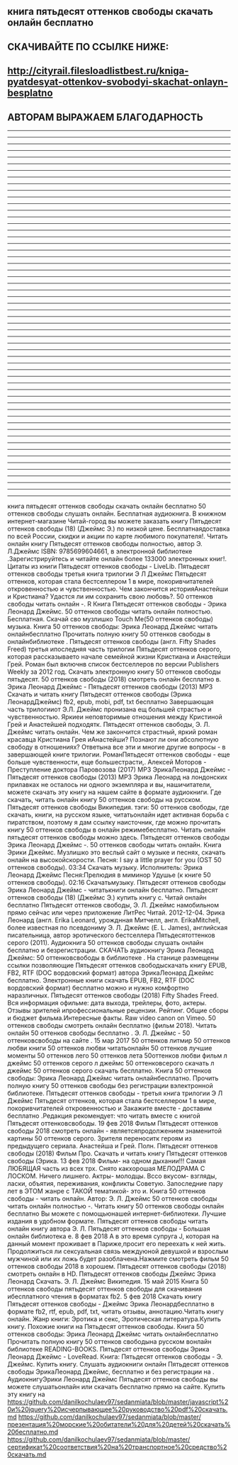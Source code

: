 книга пятьдесят оттенков свободы скачать онлайн бесплатно
--------------------------------------------------
СКАЧИВАЙТЕ ПО ССЫЛКЕ НИЖЕ:
--------------------------------------------------
http://cityrail.filesloadlistbest.ru/kniga-pyatdesyat-ottenkov-svobodyi-skachat-onlayn-besplatno
--------------------------------------------------
АВТОРАМ ВЫРАЖАЕМ БЛАГОДАРНОСТЬ
--------------------------------------------------
--------------------------------------------------
--------------------------------------------------
--------------------------------------------------
--------------------------------------------------
--------------------------------------------------
--------------------------------------------------
--------------------------------------------------
--------------------------------------------------
--------------------------------------------------
--------------------------------------------------
--------------------------------------------------
--------------------------------------------------
--------------------------------------------------
--------------------------------------------------
--------------------------------------------------
--------------------------------------------------
--------------------------------------------------
--------------------------------------------------
--------------------------------------------------
--------------------------------------------------
--------------------------------------------------
--------------------------------------------------
--------------------------------------------------
--------------------------------------------------
--------------------------------------------------
--------------------------------------------------
--------------------------------------------------
--------------------------------------------------
--------------------------------------------------
--------------------------------------------------
--------------------------------------------------
--------------------------------------------------
--------------------------------------------------
--------------------------------------------------
--------------------------------------------------
--------------------------------------------------
--------------------------------------------------
--------------------------------------------------
--------------------------------------------------
--------------------------------------------------
--------------------------------------------------
--------------------------------------------------
--------------------------------------------------
--------------------------------------------------
--------------------------------------------------
--------------------------------------------------
--------------------------------------------------
--------------------------------------------------
--------------------------------------------------
--------------------------------------------------
--------------------------------------------------
--------------------------------------------------
--------------------------------------------------
--------------------------------------------------
--------------------------------------------------
--------------------------------------------------
книга пятьдесят оттенков свободы скачать онлайн бесплатно 50 оттенков свободы слушать онлайн. Бесплатная аудиокнига. В книжном интернет-магазине Читай-город вы можете заказать книгу Пятьдесят оттенков свободы (18) (Джеймс Э.) по низкой цене. Бесплатнаядоставка по всей России, скидки и акции по карте любимого покупателя!. Читать онлайн книгу Пятьдесят оттенков свободы полностью, автор Э. Л.Джеймс ISBN: 9785699604661, в электронной библиотеке .Зарегистрируйтесь и читайте онлайн более 133000 электронных книг!. Цитаты из книги Пятьдесят оттенков свободы - LiveLib. Пятьдесят оттенков свободы  третья книга трилогии Э Л Джеймс Пятьдесят оттенков, которая стала бестселлером  1 в мире, покоривчитателей откровенностью и чувственностью. Чем закончится историяАнастейши и Кристиана? Удастся ли им сохранить свою любовь?. 50 оттенков свободы читать онлайн -. R Книга Пятьдесят оттенков свободы - Эрика Леонард Джеймс. 50 оттенков свободы читать онлайн полностью. Бесплатная. Скачай сво музлишко Touch Me(50 оттенков свободы) музыка. Книга 50 оттенков свободы: Эрика Леонард Джеймс читать онлайнбесплатно  Прочитать полную книгу 50 оттенков свободы в онлайнбиблиотеке  . Пятьдесят оттенков свободы (англ. Fifty Shades Freed)  третья ипоследняя часть трилогии Пятьдесят оттенков серого, которая рассказываето начале семейной жизни Кристиана и Анастейши Грей. Роман был включнв список бестселлеров по версии Publishers Weekly за 2012 год. Скачать электронную книгу 50 оттенков свободы  пятьдесят. 50 оттенков свободы (2018) смотреть онлайн бесплатно в. Эрика Леонард Джеймс - Пятьдесят оттенков свободы (2013) MP3
Скачать и читать книгу Пятьдесят оттенков свободы  (Эрика ЛеонардДжеймс) fb2, epub, mobi, pdf, txt бесплатно  Завершающая часть трилогииот Э.Л. Джеймс пронизана ещ большей страстью и чувственностью. Яркиеи неповторимые отношения между Кристиной Грей и Анастейшей подходятк. Пятьдесят оттенков свободы, Э. Л. Джеймс  читать онлайн. Чем же закончится страстный, яркий роман красавца Кристиана Грея иАнастейши? Познают ли они абсолютную свободу в отношениях? Ответына все эти и многие другие вопросы - в завершающей книге трилогии. РоманПятьдесят оттенков свободы - еще больше чувственности, еще большестрасти,. Алексей Моторов - Преступление доктора Паровозова (2017) MP3 ЭрикаЛеонард Джеймс - Пятьдесят оттенков свободы (2013) MP3 Эрика Леонард на лондонских прилавках не осталось ни одного экземпляра и вы, нашичитатели, можете скачать эту книгу на нашем сайте в формате аудиокниги. Где скачать, читать онлайн книгу 50 оттенков свободы на русском. Пятьдесят оттенков свободы  Википедия. тэги: 50 оттенков свободы, где скачать, книги, на русском языке, читатьонлайн  идет активная борьба с пиратством, поэтому я дам ссылку наисточник, где можно прочитать книгу 50 оттенков свободы в онлайн режимебесплатно.  Читать онлайн пятьдесят оттенков свободы можно здесь. Пятьдесят оттенков свободы Эрика Леонард Джеймс -. 50 оттенков свободы читать онлайн. Книга Эрики Джеймс. Музлишко это веслый сайт о музыке и песнях, скачать онлайн на высокойскорости.  Песня: I say a little prayer for you (OST 50 оттенков свободы). 03:34 Скачать музыку. Исполнитель: Эрика Леонард Джеймс  Песня:Прелюдия в миминор Удушье (к книге 50 оттенков свободы). 02:16 Скачатьмузыку. Пятьдесят оттенков свободы  Эрика Леонард Джеймс   - читатькниги онлайн бесплатно. Пятьдесят оттенков свободы (18) (Джеймс Э.)  купить книгу с. Читай онлайн бесплатно Пятьдесят оттенков свободы, Э. Л. Джеймс намобильном прямо сейчас или через приложение ЛитРес Читай. 2012-12-04. Эрика Леонард (англ. Erika Leonard, урожднная Митчелл, англ. ErikaMitchell, более известная по псевдониму Э. Л. Джеймс (E. L. James), английская писательница, автор эротического бестселлера Пятьдесятоттенков серого (2011).
Аудиокнига 50 оттенков свободы слушать онлайн бесплатно и безрегистрации.  СКАЧАТЬ аудиокнигу Эрика Леонард Джеймс: 50 оттенковсвободы в библиотеке . На станице размещены ссылки позволяющие Пятьдесят оттенков свободыскачать книгу EPUB, FB2, RTF (DOC  вордовский формат) автора ЭрикаЛеонард Джеймс бесплатно. Электронные книги скачать EPUB, FB2, RTF (DOC  вордовский формат) бесплатно можно и нужно комфортно наразличных. Пятьдесят оттенков свободы (2018)  Fifty Shades Freed. Вся информация офильме: дата выхода, трейлеры, фото, актеры. Отзывы зрителей ипрофессиональные рецензии. Рейтинг. Общие сборы и бюджет фильма.Интересные факты. Raw video canon on Vimeo. 50 оттенков свободы смотреть онлайн бесплатно (фильм 2018). Читать онлайн 50 оттенков свободы бесплатно . Э. Л. Джеймс - 50 оттенковсвободы на сайте . 15 мар 2017  50 оттенков литмир 50 оттенков любви книги 50 оттенков любви читатьонлайн 50 оттенков лучшие моменты 50 оттенков лего 50 оттенков лета 50оттенков любви фильм л джеймс 50 оттенков серого л джеймс 50 оттенковсерого скачать л джеймс 50 оттенков серого скачать бесплатно. Книга 50 оттенков свободы: Эрика Леонард Джеймс читать онлайнбесплатно. Прочить полную книгу 50 оттенков свободы без регистрации вэлектронной библиотеке. Пятьдесят оттенков свободы - третья книга трилогии Э Л Джеймс Пятьдесят оттенков, которая стала бестселлером  1 в мире, покоривчитателей откровенностью и  Закажите вместе - доставим бесплатно .Редакция рекомендует: что читать вместе с книгой Пятьдесят оттенковсвободы. 19 фев 2018  Фильм Пятьдесят оттенков свободы 2018 смотреть онлайн - являетсяпродолжением знаменитой картины 50 оттенков серого. Зрителя переноситк героям из предыдущего сериала. Анастейша и Грей. Полн. Пятьдесят оттенков свободы (2018)  Фильм Про. Скачать и читать книгу Пятьдесят оттенков свободы  (Эрика. 13 фев 2018  Фильм- на одном дыхании!!! Самая ЛЮБЯЩАЯ часть из всех трх. Снято какхорошая МЕЛОДРАМА С ЛОСКОМ. Ничего лишнего. Актры- молодцы. Вссо вкусом- взгляды, ласки, объятия, переживания, конфликты Советую. Запоследние пару лет в ЭТОМ жанре с ТАКОЙ тематикой- это и. Книга 50 оттенков свободы - читать онлайн. Автор: Э. Л. Джеймс
50 оттенков свободы читать онлайн полностью  -. Читать книгу 50 оттенков свободы онлайн бесплатно Вы можете с помощьюнашей интернет-библиотеки. Лучшие издания в удобном формате. Пятьдесят оттенков свободы читать онлайн книгу автора Э. Л. Пятьдесят оттенков свободы - Большая онлайн библиотека e. 8 фев 2018  А в это время супруга J, которая на данный момент проживает в Париже,просит его переехать к ней жить. Продолжиться ли сексуальная связь междуюной девушкой и взрослым мужчиной или их ложь будет разоблачена.Нажмите смотреть фильм 50 оттенков свободы 2018 в хорошем. Пятьдесят оттенков свободы (2018) смотреть онлайн в HD. Пятьдесят оттенков свободы Джеймс Эрика Леонард Скачать. Э. Л. Джеймс  Википедия. 15 май 2015  Книга 50 оттенков свободы  пятьдесят оттенков свободы для скачивания ибесплатного чтения в форматах fb2. 5 фев 2018  Скачать книгу Пятьдесят оттенков свободы - Джеймс Эрика Леонардбесплатно в формате fb2, rtf, epub, pdf, txt, читать отзывы, аннотацию.Читать книгу онлайн. Жанр книги: Эротика и секс, Эротическая литература.Купить книгу. Похожие книги на Пятьдесят оттенков свободы. Книга 50 оттенков свободы: Эрика Леонард Джеймс читать онлайнбесплатно  Прочитать полную книгу 50 оттенков свободына русском вонлайн библиотеке  READING-BOOKS. Пятьдесят оттенков свободы  Эрика Леонард Джеймс - LoveRead. Книга: Пятьдесят оттенков свободы - Э. Джеймс. Купить книгу. Слушать аудиокниги онлайн  Пятьдесят оттенков свободы ЭрикаЛеонард Джеймс, бесплатно и без регистрации на .  АудиокнигуЭрики Леонард Джеймс Пятьдесят оттенков свободы вы можете слушатьонлайн или скачать бесплатно прямо на сайте.  Купить эту книгу на
https://github.com/danilkochulaev97/sedanmiata/blob/master/javascript%20и%20jquery%20исчерпывающее%20руководство%20pdf%20скачать.md
https://github.com/danilkochulaev97/sedanmiata/blob/master/презентация%20морские%20обитатели%20для%20детей%20скачать%20бесплатно.md
https://github.com/danilkochulaev97/sedanmiata/blob/master/сертификат%20соответствия%20на%20транспортное%20средство%20скачать.md